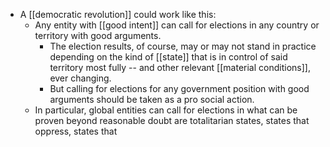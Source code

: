 - A [[democratic revolution]] could work like this:
  - Any entity with [[good intent]] can call for elections in any country or territory with good arguments.
    - The election results, of course, may or may not stand in practice depending on the kind of [[state]] that is in control of said territory most fully -- and other relevant [[material conditions]], ever changing.
    - But calling for elections for any government position with good arguments should be taken as a pro social action.
  - In particular, global entities can call for elections in what can be proven beyond reasonable doubt are totalitarian states, states that oppress, states that 